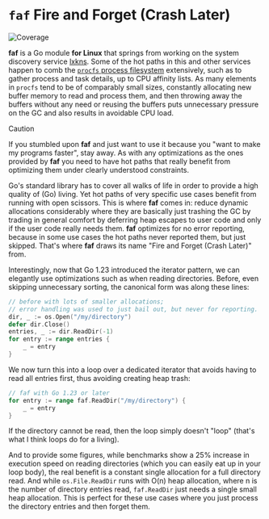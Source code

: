 # `faf` Fire and Forget (Crash Later)

![Coverage](https://img.shields.io/badge/Coverage-96.2%25-brightgreen)

**faf** is a Go module **for Linux** that springs from working on the system
discovery service [lxkns](https://github.com/thediveo/lxkns). Some of the hot
paths in this and other services happen to comb the [`procfs` process
filesystem](https://man7.org/linux/man-pages/man5/procfs.5.html) extensively,
such as to gather process and task details, up to CPU affinity lists. As many
elements in `procfs` tend to be of comparably small sizes, constantly allocating
new buffer memory to read and process them, and then throwing away the buffers
without any need or reusing the buffers puts unnecessary pressure on the GC and
also results in avoidable CPU load.

> [!CAUTION]
> 
> If you stumbled upon **faf** and just want to use it because you
> "want to make my programs faster", stay away. As with any optimizations as the
> ones provided by **faf** you need to have hot paths that really benefit from
> optimizing them under clearly understood constraints.

Go's standard library has to cover all walks of life in order to provide a high
quality of (Go) living. Yet hot paths of very specific use cases benefit from
running with open scissors. This is where **faf** comes in: reduce dynamic
allocations considerably where they are basically just trashing the GC by
trading in general comfort by deferring heap escapes to user code and only if
the user code really needs them. **faf** optimizes for no error reporting,
because in some use cases the hot paths never reported them, but just skipped.
That's where **faf** draws its name "Fire and Forget (Crash Later)" from.

Interestingly, now that Go 1.23 introduced the iterator pattern, we can
elegantly use optimizations such as when reading directories. Before, even
skipping unnecessary sorting, the canonical form was along these lines:

```go
// before with lots of smaller allocations;
// error handling was used to just bail out, but never for reporting.
dir, _ := os.Open("/my/directory")
defer dir.Close()
entries, _ := dir.ReadDir(-1)
for entry := range entries {
    _ = entry
}
```

We now turn this into a loop over a dedicated iterator that avoids having to
read all entries first, thus avoiding creating heap trash:

```go
// faf with Go 1.23 or later
for entry := range faf.ReadDir("/my/directory") {
    _ = entry
}
```

If the directory cannot be read, then the loop simply doesn't "loop" (that's
what I think loops do for a living).

And to provide some figures, while benchmarks show a 25% increase in execution
speed on reading directories (which you can easily eat up in your loop body),
the real benefit is a constant single allocation for a full directory read. And
while `os.File.ReadDir` runs with O(n) heap allocation, where n is the number of
directory entries read, `faf.ReadDir` just needs a single small heap allocation.
This is perfect for these use cases where you just process the directory entries
and then forget them.
